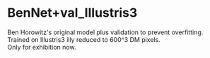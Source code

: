 # BenNet+val_Illustris3
Ben Horowitz's original model plus validation to prevent overfitting.  
Trained on Illustris3 illy reduced to 600^3 DM pixels.  
Only for exhibition now.
